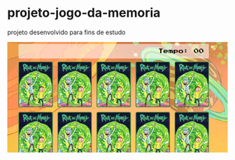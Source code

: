 # projeto-jogo-da-memoria
 projeto desenvolvido para fins de estudo

 <a href="https://fernandoromeroalves.github.io/projeto-jogo-da-memoria/"><img src="assets/images/Captura.png" alt=""></a>
